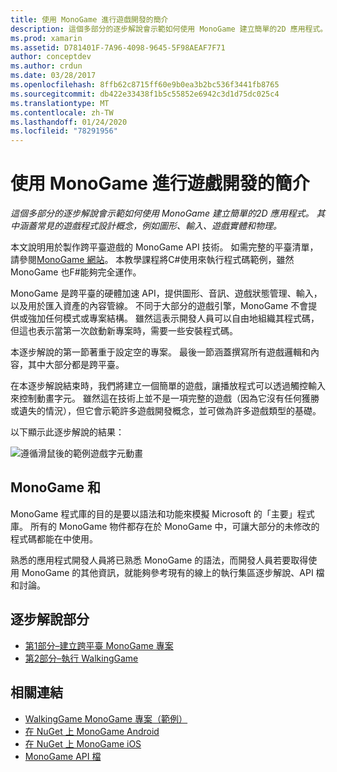 ```yaml
---
title: 使用 MonoGame 進行遊戲開發的簡介
description: 這個多部分的逐步解說會示範如何使用 MonoGame 建立簡單的2D 應用程式。  其中涵蓋常見的遊戲程式設計概念，例如圖形、輸入、遊戲實體和物理。
ms.prod: xamarin
ms.assetid: D781401F-7A96-4098-9645-5F98AEAF7F71
author: conceptdev
ms.author: crdun
ms.date: 03/28/2017
ms.openlocfilehash: 8ffb62c8715ff60e9b0ea3b2bc536f3441fb8765
ms.sourcegitcommit: db422e33438f1b5c55852e6942c3d1d75dc025c4
ms.translationtype: MT
ms.contentlocale: zh-TW
ms.lasthandoff: 01/24/2020
ms.locfileid: "78291956"
---
```

# <a name="introduction-to-game-development-with-monogame"></a>使用 MonoGame 進行遊戲開發的簡介

_這個多部分的逐步解說會示範如何使用 MonoGame 建立簡單的2D 應用程式。 其中涵蓋常見的遊戲程式設計概念，例如圖形、輸入、遊戲實體和物理。_

本文說明用於製作跨平臺遊戲的 MonoGame API 技術。 如需完整的平臺清單，請參閱[MonoGame 網站](http://www.monogame.net/)。 本教學課程將C#使用來執行程式碼範例，雖然 MonoGame 也F#能夠完全運作。

MonoGame 是跨平臺的硬體加速 API，提供圖形、音訊、遊戲狀態管理、輸入，以及用於匯入資產的內容管線。 不同于大部分的遊戲引擎，MonoGame 不會提供或強加任何模式或專案結構。  雖然這表示開發人員可以自由地組織其程式碼，但這也表示當第一次啟動新專案時，需要一些安裝程式碼。

本逐步解說的第一節著重于設定空的專案。 最後一節涵蓋撰寫所有遊戲邏輯和內容，其中大部分都是跨平臺。

在本逐步解說結束時，我們將建立一個簡單的遊戲，讓播放程式可以透過觸控輸入來控制動畫字元。  雖然這在技術上並不是一項完整的遊戲（因為它沒有任何獲勝或遺失的情況），但它會示範許多遊戲開發概念，並可做為許多遊戲類型的基礎。

以下顯示此逐步解說的結果：

![遵循滑鼠後的範例遊戲字元動畫](images/image1.gif)

## <a name="monogame-and-xna"></a>MonoGame 和

MonoGame 程式庫的目的是要以語法和功能來模擬 Microsoft 的「主要」程式庫。  所有的 MonoGame 物件都存在於 MonoGame 中，可讓大部分的未修改的程式碼都能在中使用。

熟悉的應用程式開發人員將已熟悉 MonoGame 的語法，而開發人員若要取得使用 MonoGame 的其他資訊，就能夠參考現有的線上的執行集區逐步解說、API 檔和討論。

## <a name="walkthrough-parts"></a>逐步解說部分

- [第1部分–建立跨平臺 MonoGame 專案](~/graphics-games/monogame/introduction/part1.md)
- [第2部分–執行 WalkingGame](~/graphics-games/monogame/introduction/part2.md)

## <a name="related-links"></a>相關連結

- [WalkingGame MonoGame 專案（範例）](https://docs.microsoft.com/samples/xamarin/mobile-samples/walkinggamemg/)
- [在 NuGet 上 MonoGame Android](https://www.nuget.org/packages/MonoGame.Framework.Android/)
- [在 NuGet 上 MonoGame iOS](https://www.nuget.org/packages/MonoGame.Framework.iOS/)
- [MonoGame API 檔](http://www.monogame.net/documentation/?page=main)
